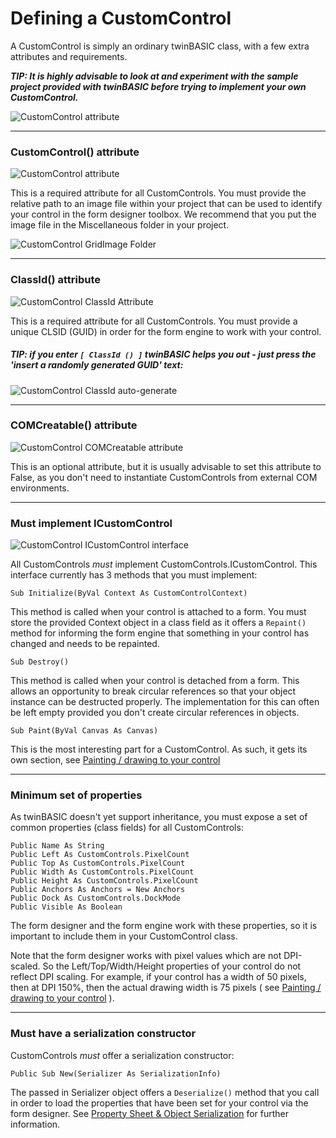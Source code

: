 # Defining a CustomControl
A CustomControl is simply an ordinary twinBASIC class, with a few extra attributes and requirements.

_**TIP: It is highly advisable to look at and experiment with the sample project provided with twinBASIC before trying to implement your own CustomControl.**_

![CustomControl attribute](https://www.twinbasic.com/images/wiki/ccSampleProject.png)

***
### CustomControl() attribute
![CustomControl attribute](https://www.twinbasic.com/images/wiki/ccCustomControlAttribute.png)

This is a required attribute for all CustomControls.  You must provide the relative path to an image file within your project that can be used to identify your control in the form designer toolbox.  We recommend that you put the image file in the Miscellaneous folder in your project.

![CustomControl GridImage Folder](https://www.twinbasic.com/images/wiki/ccGridButtonImage.png)
***
###  ClassId() attribute
![CustomControl ClassId Attribute](https://www.twinbasic.com/images/wiki/ccClassIdAttribute.png)

This is a required attribute for all CustomControls.  You must provide a unique CLSID (GUID) in order for the form engine to work with your control. 
##### TIP:  if you enter ` [ ClassId () ] ` twinBASIC helps you out - just press the 'insert a randomly generated GUID' text:

![CustomControl ClassId auto-generate](https://www.twinbasic.com/images/wiki/ccClassIdInsert.png)
***
###  COMCreatable() attribute
![CustomControl COMCreatable attribute](https://www.twinbasic.com/images/wiki/ccCOMCreatable.png)

This is an optional attribute, but it is usually advisable to set this attribute to False, as you don't need to instantiate CustomControls from external COM environments.
***
### Must implement ICustomControl
![CustomControl ICustomControl interface](https://www.twinbasic.com/images/wiki/ccICustomControl.png)

All CustomControls *must* implement CustomControls.ICustomControl.  This interface currently has 3 methods that you must implement:

    Sub Initialize(ByVal Context As CustomControlContext)
This method is called when your control is attached to a form.  You must store the provided Context object in a class field as it offers a `Repaint()` method for informing the form engine that something in your control has changed and needs to be repainted.

    Sub Destroy()
This method is called when your control is detached from a form.  This allows an opportunity to break circular references so that your object instance can be destructed properly.   The implementation for this can often be left empty provided you don't create circular references in objects.

    Sub Paint(ByVal Canvas As Canvas)
This is the most interesting part for a CustomControl.  As such, it gets its own section, see [Painting / drawing to your control](https://github.com/WaynePhillipsEA/twinbasic/wiki/twinBASIC---CustomControls---Painting---drawing-to-your-control)
***
### Minimum set of properties
As twinBASIC doesn't yet support inheritance, you must expose a set of common properties (class fields) for all CustomControls:

    Public Name As String
    Public Left As CustomControls.PixelCount
    Public Top As CustomControls.PixelCount
    Public Width As CustomControls.PixelCount
    Public Height As CustomControls.PixelCount
    Public Anchors As Anchors = New Anchors
    Public Dock As CustomControls.DockMode
    Public Visible As Boolean
The form designer and the form engine work with these properties, so it is important to include them in your CustomControl class.

Note that the form designer works with pixel values which are not DPI-scaled.  So the Left/Top/Width/Height properties of your control do not reflect DPI scaling.  For example, if your control has a width of 50 pixels, then at DPI 150%, then the actual drawing width is 75 pixels ( see [Painting / drawing to your control](https://github.com/WaynePhillipsEA/twinbasic/wiki/twinBASIC---CustomControls---Painting---drawing-to-your-control) ).
***
### Must have a serialization constructor
CustomControls *must* offer a serialization constructor:

    Public Sub New(Serializer As SerializationInfo)
The passed in Serializer object offers a `Deserialize()` method that you call in order to load the properties that have been set for your control via the form designer.  See [Property Sheet & Object Serialization](https://github.com/WaynePhillipsEA/twinbasic/wiki/twinBASIC---CustomControls---Property-Sheet-&-Object-Serialization) for further information.